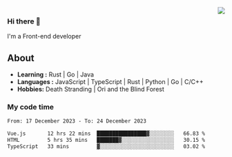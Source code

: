 <img align='right' src="https://github-readme-stats.vercel.app/api?username=strugglebak&show_icons=true">

### Hi there 👋

I'm a Front-end developer

## About

-  **Learning :** Rust | Go | Java
-  **Languages :** JavaScript | TypeScript | Rust | Python | Go | C/C++
-  **Hobbies:** Death Stranding | Ori and the Blind Forest

### My code time

<!--START_SECTION:waka-->

```txt
From: 17 December 2023 - To: 24 December 2023

Vue.js       12 hrs 22 mins  ████████████████▓░░░░░░░░   66.83 %
HTML         5 hrs 35 mins   ███████▓░░░░░░░░░░░░░░░░░   30.15 %
TypeScript   33 mins         ▓░░░░░░░░░░░░░░░░░░░░░░░░   03.02 %
```

<!--END_SECTION:waka-->
